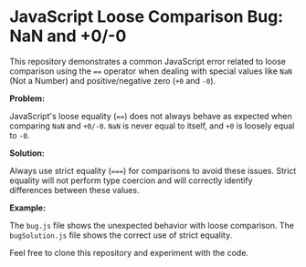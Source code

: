 # JavaScript Loose Comparison Bug: NaN and +0/-0

This repository demonstrates a common JavaScript error related to loose comparison using the `==` operator when dealing with special values like `NaN` (Not a Number) and positive/negative zero (`+0` and `-0`).

**Problem:**

JavaScript's loose equality (`==`) does not always behave as expected when comparing `NaN` and `+0/-0`.  `NaN` is never equal to itself, and `+0` is loosely equal to `-0`.

**Solution:**

Always use strict equality (`===`) for comparisons to avoid these issues. Strict equality will not perform type coercion and will correctly identify differences between these values.

**Example:**

The `bug.js` file shows the unexpected behavior with loose comparison. The `bugSolution.js` file shows the correct use of strict equality.

Feel free to clone this repository and experiment with the code.